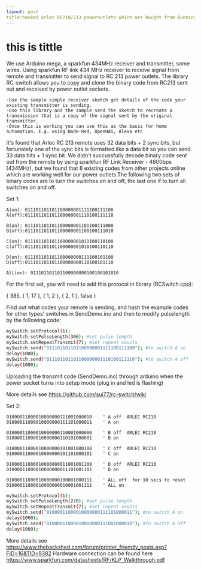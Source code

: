 ```yaml
---
layout: post
title:hacked arlec RC210/213 poweroutlets which are bought from Bunnings
---
```


# this is tittle
We use Arduino mega, a sparkfun 434MHz receiver and transmitter, some wires. Using sparkfun RF link 434 MHz receiver to receive signal from remote and transmitter to send signal to RC 213 power outlets. The library RC-switch allows you to copy and clone
the binary code from RC213 sent out and received by power outlet sockets.   
   
    -Use the sample simple receiver sketch get details of the code your existing transmitter is sending.
    -Use this library and the sample send the sketch to recreate a transmission that is a copy of the signal sent by the original transmitter.
    -Once this is working you can use this as the basis for home automation. E.g. using Node-Red, OpenHAS, Alexa etc

It's found that Arlec RC 213 remote uses 32 data bits + 2 sync bits, but fortunately one of the sync bits is formatted like a data bit so you can send 33 data bits + 1 sync bit. We didn't succussfully decode binary code sent out from the remote by using 
sparkfun RF Link Receiver - 4800bps (434MHz), but we found that 8 existing codes from other projects online which are working well for our power outlets.The following two sets of binary codes are to turn the switches on and off, the last one if to turn 
all switches on and off.

Set 1:

    A(on): 011101101101100000001111100111100
    A(off):011101101101100000001110100111110

    B(on): 011101101101100000001101100111000
    B(off):011101101101100000001100100111010

    C(on): 011101101101100000001011100110100
    C(off):011101101101100000001010100110110

    D(on): 011101101101100000000111100101100
    D(off):011101101101100000000110100101110

    All(on): 011101101101100000000100100101010

For the first set, you will need to add this protocol in library (RCSwitch.cpp):

{ 385, { 1, 17 }, { 1, 2 }, { 2, 1 }, false }

Find out what codes your remote is sending, and hash the example codes for other types' switches in SendDemo.ino and then to modify pulselength by the following code:

```bash
mySwitch.setProtocol(1);
mySwitch.setPulseLength(306); #set pulse length
mySwitch.setRepeatTransmit(7); #set repeat counts
mySwitch.send("011101101101100000001111100111100"); #to switch A on
delay(1000); 
mySwitch.send("011101101101100000001110100111110"); #to switch A off
delay(1000);
```
Uploading the transmit code (SendDemo.ino) through arduino when the power socket turns into setup mode (plug in and led is flashing)

More details see https://github.com/sui77/rc-switch/wiki

Set 2:

    01000011000010000000111001000010    ' A off  ARLEC RC210
    01000011000010000000111101000011    ' A on
    
    01000011000010000000110001000000    ' B off  ARLEC RC210
    01000011000010000000110101000001    ' B on
    
    01000011000010000000101001000100    ' C off  ARLEC RC210
    01000011000010000000101101000101    ' C on
    
    01000011000010000000011001001100    ' D off  ARLEC RC210
    01000011000010000000011101001101    ' D on
    
    01000011000010000000100001000111    ' ALL off  for 10 secs to reset
    01000011000010000000010001001111    ' ALL on

```bash
mySwitch.setProtocol(1);
mySwitch.setPulseLength(270); #set pulse length
mySwitch.setRepeatTransmit(7); #set repeat counts
mySwitch.send("01000011000010000000111101000011"); #to switch A on
delay(1000);
mySwitch.send("01000011000010000000111001000010"); #to switch A off
delay(1000);
```
More details see https://www.thebackshed.com/forum/printer_friendly_posts.asp?FID=16&TID=9382
Hardware connection can be found here https://www.sparkfun.com/datasheets/RF/KLP_Walkthrough.pdf
